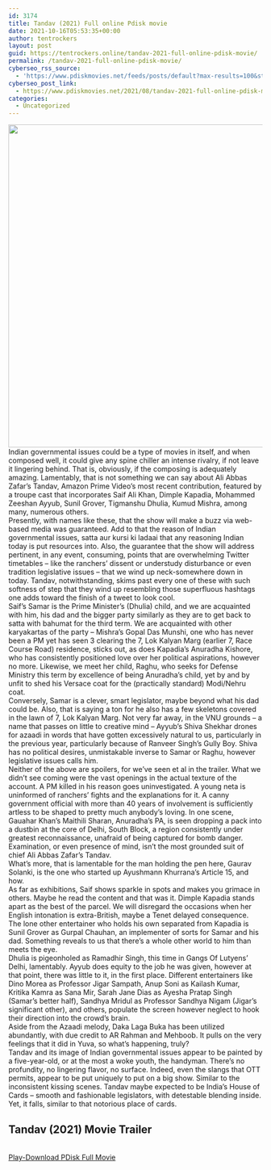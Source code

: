 ```yaml
---
id: 3174
title: Tandav (2021) Full online Pdisk movie
date: 2021-10-16T05:53:35+00:00
author: tentrockers
layout: post
guid: https://tentrockers.online/tandav-2021-full-online-pdisk-movie/
permalink: /tandav-2021-full-online-pdisk-movie/
cyberseo_rss_source:
  - 'https://www.pdiskmovies.net/feeds/posts/default?max-results=100&start-index=1001'
cyberseo_post_link:
  - https://www.pdiskmovies.net/2021/08/tandav-2021-full-online-pdisk-movie.html
categories:
  - Uncategorized
---
```

<div class="separator">
  <a href="https://1.bp.blogspot.com/-e0XzrNOZrB4/YRkkgvX-riI/AAAAAAAAAN0/R5JS0OK2v_IP0JAWUd9Zkff9d9NJAXj-gCLcBGAsYHQ/s2048/Tandav%2B%25282021%2529%2BFull%2Bonline%2BPdisk%2Bmovie.jpg" imageanchor="1"><img loading="lazy" border="0" data-original-height="2048" data-original-width="1638" height="640" src="https://1.bp.blogspot.com/-e0XzrNOZrB4/YRkkgvX-riI/AAAAAAAAAN0/R5JS0OK2v_IP0JAWUd9Zkff9d9NJAXj-gCLcBGAsYHQ/w512-h640/Tandav%2B%25282021%2529%2BFull%2Bonline%2BPdisk%2Bmovie.jpg" width="512" /></a>
</div>

<div>
  <div>
    <span>Indian governmental issues could be a type of movies in itself, and when composed well, it could give any spine chiller an intense rivalry, if not leave it lingering behind. That is, obviously, if the composing is adequately amazing. Lamentably, that is not something we can say about Ali Abbas Zafar&#8217;s Tandav, Amazon Prime Video&#8217;s most recent contribution, featured by a troupe cast that incorporates Saif Ali Khan, Dimple Kapadia, Mohammed Zeeshan Ayyub, Sunil Grover, Tigmanshu Dhulia, Kumud Mishra, among many, numerous others.&nbsp;</span>
  </div>
  
  <div>
    <span>Presently, with names like these, that the show will make a buzz via web-based media was guaranteed. Add to that the reason of Indian governmental issues, satta aur kursi ki ladaai that any reasoning Indian today is put resources into. Also, the guarantee that the show will address pertinent, in any event, consuming, points that are overwhelming Twitter timetables &#8211; like the ranchers&#8217; dissent or understudy disturbance or even tradition legislative issues &#8211; that we wind up neck-somewhere down in today. Tandav, notwithstanding, skims past every one of these with such softness of step that they wind up resembling those superfluous hashtags one adds toward the finish of a tweet to look cool.&nbsp;</span>
  </div>
  
  <div>
    <span>Saif&#8217;s Samar is the Prime Minister&#8217;s (Dhulia) child, and we are acquainted with him, his dad and the bigger party similarly as they are to get back to satta with bahumat for the third term. We are acquainted with other karyakartas of the party &#8211; Mishra&#8217;s Gopal Das Munshi, one who has never been a PM yet has seen 3 clearing the 7, Lok Kalyan Marg (earlier 7, Race Course Road) residence, sticks out, as does Kapadia&#8217;s Anuradha Kishore, who has consistently positioned love over her political aspirations, however no more. Likewise, we meet her child, Raghu, who seeks for Defense Ministry this term by excellence of being Anuradha&#8217;s child, yet by and by unfit to shed his Versace coat for the (practically standard) Modi/Nehru coat.&nbsp;</span>
  </div>
  
  <div>
    <span>Conversely, Samar is a clever, smart legislator, maybe beyond what his dad could be. Also, that is saying a ton for he also has a few skeletons covered in the lawn of 7, Lok Kalyan Marg. Not very far away, in the VNU grounds &#8211; a name that passes on little to creative mind &#8211; Ayyub&#8217;s Shiva Shekhar drones for azaadi in words that have gotten excessively natural to us, particularly in the previous year, particularly because of Ranveer Singh&#8217;s Gully Boy. Shiva has no political desires, unmistakable inverse to Samar or Raghu, however legislative issues calls him.&nbsp;</span>
  </div>
  
  <div>
    <span>Neither of the above are spoilers, for we&#8217;ve seen et al in the trailer. What we didn&#8217;t see coming were the vast openings in the actual texture of the account. A PM killed in his reason goes uninvestigated. A young neta is uninformed of ranchers&#8217; fights and the explanations for it. A canny government official with more than 40 years of involvement is sufficiently artless to be shaped to pretty much anybody&#8217;s loving. In one scene, Gauahar Khan&#8217;s Maithili Sharan, Anuradha&#8217;s PA, is seen dropping a pack into a dustbin at the core of Delhi, South Block, a region consistently under greatest reconnaissance, unafraid of being captured for bomb danger. Examination, or even presence of mind, isn&#8217;t the most grounded suit of chief Ali Abbas Zafar&#8217;s Tandav.&nbsp;</span>
  </div>
  
  <div>
    <span>What&#8217;s more, that is lamentable for the man holding the pen here, Gaurav Solanki, is the one who started up Ayushmann Khurrana&#8217;s Article 15, and how.&nbsp;</span>
  </div>
  
  <div>
    <span>As far as exhibitions, Saif shows sparkle in spots and makes you grimace in others. Maybe he read the content and that was it. Dimple Kapadia stands apart as the best of the parcel. We will disregard the occasions when her English intonation is extra-British, maybe a Tenet delayed consequence. The lone other entertainer who holds his own separated from Kapadia is Sunil Grover as Gurpal Chauhan, an implementer of sorts for Samar and his dad. Something reveals to us that there&#8217;s a whole other world to him than meets the eye.&nbsp;</span>
  </div>
  
  <div>
    <span>Dhulia is pigeonholed as Ramadhir Singh, this time in Gangs Of Lutyens&#8217; Delhi, lamentably. Ayyub does equity to the job he was given, however at that point, there was little to it, in the first place. Different entertainers like Dino Morea as Professor Jigar Sampath, Anup Soni as Kailash Kumar, Kritika Kamra as Sana Mir, Sarah Jane Dias as Ayesha Pratap Singh (Samar&#8217;s better half), Sandhya Mridul as Professor Sandhya Nigam (Jigar&#8217;s significant other), and others, populate the screen however neglect to hook their direction into the crowd&#8217;s brain.&nbsp;</span>
  </div>
  
  <div>
    <span>Aside from the Azaadi melody, Daka Laga Buka has been utilized abundantly, with due credit to AR Rahman and Mehboob. It pulls on the very feelings that it did in Yuva, so what&#8217;s happening, truly?&nbsp;</span>
  </div>
  
  <div>
    <span>Tandav and its image of Indian governmental issues appear to be painted by a five-year-old, or at the most a woke youth, the handyman. There&#8217;s no profundity, no lingering flavor, no surface. Indeed, even the slangs that OTT permits, appear to be put uniquely to put on a big show. Similar to the inconsistent kissing scenes. Tandav maybe expected to be India&#8217;s House of Cards &#8211; smooth and fashionable legislators, with detestable blending inside. Yet, it falls, similar to that notorious place of cards.</span>
  </div>
</div>

<div>
  <h2>
    <span>Tandav (2021)&nbsp;Movie Trailer</span>
  </h2>
</div>

  
<a href="https://kofilink.com/1/bnYyaW5kMDAwbWQ4?dn=1" onclick="window.open('https://kofilink.com/1/bnYyaW5kMDAwbWQ4?dn=1','popup','width=600,height=600'); return false;" target="popup" rel="noopener"><br /> Play-Download PDisk Full Movie<br /> </a>